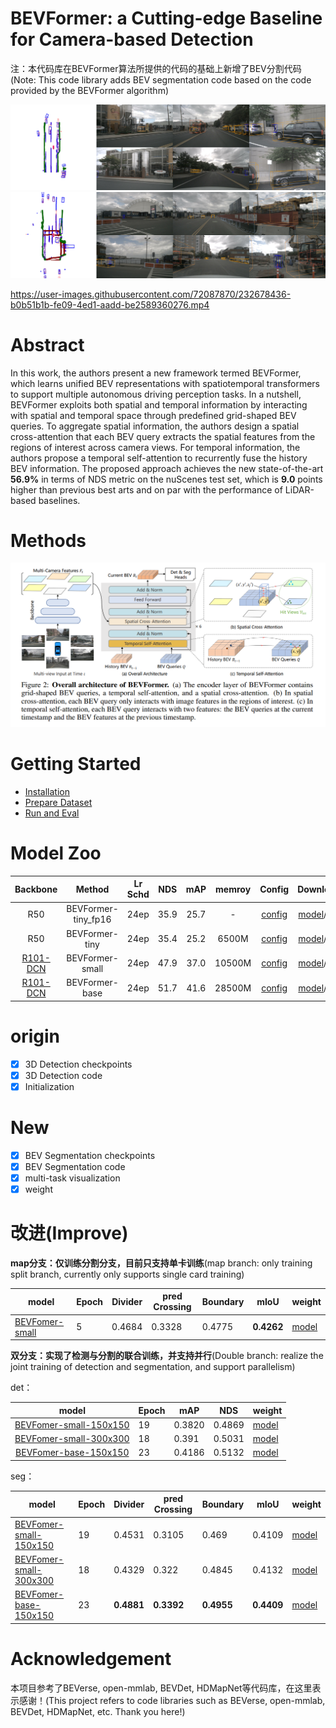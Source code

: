 # BEVFormer: a Cutting-edge Baseline for Camera-based Detection

注：本代码库在BEVFormer算法所提供的代码的基础上新增了BEV分割代码(Note: This code library adds BEV segmentation code based on the code provided by the BEVFormer algorithm)

![](./figs/000868a72138448191b4092f75ed7776.jpg)
![](./figs/0141260a339d4b37addb55818bbae718.jpg)

https://user-images.githubusercontent.com/72087870/232678436-b0b51b1b-fe09-4ed1-aadd-be2589360276.mp4


# Abstract
In this work, the authors present a new framework termed BEVFormer, which learns unified BEV representations with spatiotemporal transformers to support multiple autonomous driving perception tasks. In a nutshell, BEVFormer exploits both spatial and temporal information by interacting with spatial and temporal space through predefined grid-shaped BEV queries. To aggregate spatial information, the authors design a spatial cross-attention that each BEV query extracts the spatial features from the regions of interest across camera views. For temporal information, the authors propose a temporal self-attention to recurrently fuse the history BEV information.
The proposed approach achieves the new state-of-the-art **56.9\%** in terms of NDS metric on the nuScenes test set, which is **9.0** points higher than previous best arts and on par with the performance of LiDAR-based baselines.


# Methods
![method](./figs/arch.png)


# Getting Started
- [Installation](docs/install.md) 
- [Prepare Dataset](docs/prepare_dataset.md)
- [Run and Eval](docs/getting_started.md)

# Model Zoo

| Backbone | Method | Lr Schd | NDS| mAP|memroy | Config | Download |
| :---: | :---: | :---: | :---: | :---:|:---:| :---: | :---: |
| R50 | BEVFormer-tiny_fp16 | 24ep | 35.9|25.7 | - |[config](projects/configs/bevformer_fp16/bevformer_tiny_fp16.py) |[model](https://github.com/zhiqi-li/storage/releases/download/v1.0/bevformer_tiny_fp16_epoch_24.pth)/[log](https://github.com/zhiqi-li/storage/releases/download/v1.0/bevformer_tiny_fp16_epoch_24.log) |
| R50 | BEVFormer-tiny | 24ep | 35.4|25.2 | 6500M |[config](projects/configs/bevformer/bevformer_tiny.py) |[model](https://github.com/zhiqi-li/storage/releases/download/v1.0/bevformer_tiny_epoch_24.pth)/[log](https://github.com/zhiqi-li/storage/releases/download/v1.0/bevformer_tiny_epoch_24.log) |
| [R101-DCN](https://github.com/zhiqi-li/storage/releases/download/v1.0/r101_dcn_fcos3d_pretrain.pth)  | BEVFormer-small | 24ep | 47.9|37.0 | 10500M |[config](projects/configs/bevformer/bevformer_small.py) |[model](https://github.com/zhiqi-li/storage/releases/download/v1.0/bevformer_small_epoch_24.pth)/[log](https://github.com/zhiqi-li/storage/releases/download/v1.0/bevformer_small_epoch_24.log) |
| [R101-DCN](https://github.com/zhiqi-li/storage/releases/download/v1.0/r101_dcn_fcos3d_pretrain.pth)  | BEVFormer-base | 24ep | 51.7|41.6 |28500M |[config](projects/configs/bevformer/bevformer_base.py) | [model](https://github.com/zhiqi-li/storage/releases/download/v1.0/bevformer_r101_dcn_24ep.pth)/[log](https://github.com/zhiqi-li/storage/releases/download/v1.0/bevformer_r101_dcn_24ep.log) |

# origin

- [x] 3D Detection checkpoints
- [x] 3D Detection code
- [x] Initialization

# New
- [x] BEV Segmentation checkpoints
- [x] BEV Segmentation code
- [x] multi-task visualization
- [x] weight  

# 改进(Improve)
**map分支：仅训练分割分支，目前只支持单卡训练**(map branch: only training split branch, currently only supports single card training)

| model              | Epoch | Divider | pred Crossing | Boundary | mIoU       |     weight |
|--------------------| ----- | ------- | ------------- | -------- |------------|------------|
| [BEVFomer-small](projects/configs/bevformer/bevformer_small_seg.py) | 5     | 0.4684  | 0.3328        | 0.4775   | **0.4262** |[model](https://drive.google.com/file/d/1lfoBdfyiHPnHSI0pT_ptorUlqD-0xUM4/view?usp=sharing)|


**双分支：实现了检测与分割的联合训练，并支持并行**(Double branch: realize the joint training of detection and segmentation, and support parallelism)

det：

|                                          model                                          | Epoch | mAP                    | NDS                     | weight |
|:---------------------------------------------------------------------------------------:| ----- | ---------------------- |-------------------------|-------------------------|
|     [BEVFomer-small-150x150](projects/configs/bevformer/bevformer_small_seg_det.py)     | 19    | 0.3820 | 0.4869           |[model](https://drive.google.com/file/d/1a42LRJhI9FoIeOORTwEf0N2Vtu98wP9O/view?usp=share_link)|
| [BEVFomer-small-300x300](projects/configs/bevformer/bevformer_small_seg_det_300x300.py) | 18    | 0.391  | 0.5031           |[model](https://drive.google.com/file/d/1qH2BjN7yfuBnMe3oLNLsQ-CktrBkkLc6/view?usp=share_link)|
|  [BEVFomer-base-150x150](projects/configs/bevformer/bevformer_base_seg_det_150x150.py)  | 23    | 0.4186| 0.5132            |[model](https://drive.google.com/file/d/1UM9Ifduu-IMF7qAW9nUlwXiXPZ17RkqQ/view?usp=share_link)|


seg：

| model                      | Epoch | Divider    | pred Crossing | Boundary   | mIoU       |weight |
| -------------------------- | ----- | ---------- | ------------- | ---------- | ---------- |---------- |
|   [BEVFomer-small-150x150](projects/configs/bevformer/bevformer_small_seg_det.py)  | 19    | 0.4531     | 0.3105        | 0.469      | 0.4109     |[model](https://drive.google.com/file/d/1a42LRJhI9FoIeOORTwEf0N2Vtu98wP9O/view?usp=share_link)|
| [BEVFomer-small-300x300](projects/configs/bevformer/bevformer_small_seg_det_300x300.py) | 18    | 0.4329     | 0.322         | 0.4845     | 0.4132     |[model](https://drive.google.com/file/d/1qH2BjN7yfuBnMe3oLNLsQ-CktrBkkLc6/view?usp=share_link)|
|  [BEVFomer-base-150x150](projects/configs/bevformer/bevformer_base_seg_det_150x150.py)  | 23    | **0.4881** | **0.3392**    | **0.4955** | **0.4409** |[model](https://drive.google.com/file/d/1UM9Ifduu-IMF7qAW9nUlwXiXPZ17RkqQ/view?usp=share_link)|

# Acknowledgement
本项目参考了BEVerse, open-mmlab, BEVDet, HDMapNet等代码库，在这里表示感谢！(This project refers to code libraries such as BEVerse, open-mmlab, BEVDet, HDMapNet, etc. Thank you here!)
